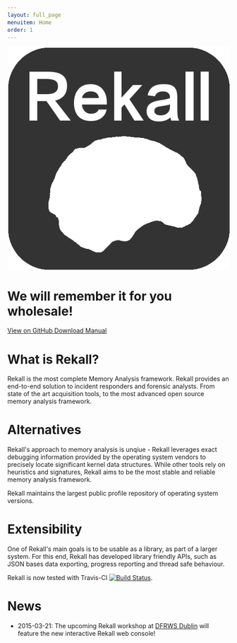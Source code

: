 ```yaml
---
layout: full_page
menuitem: Home
order: 1
---
```


<div class="hero-unit">
  <div class="center">
   <img class="logo-large" src="img/Rekall.png" />
  </div>
  <div class="center">
    <h1> We will remember it for you wholesale! </h1>
  </div>
  <div class="center stage-buttons">
    <a class="btn btn-lg btn-default" href="https://github.com/google/rekall">
     <i class="fa fa-github fa-lg"></i> View on GitHub
    </a>
    <a class="btn btn-lg btn-primary" href="https://github.com/google/rekall/releases">
     <i class="fa fa-download fa-lg"></i> Download
    </a>
    <a class="btn btn-lg btn-warning" href="docs/Manual/">
     <i class="fa fa-folder-open fa-lg"></i> Manual
    </a>
  </div>
</div>


<div class="container-fluid">
 <div class="row">
   <div class="col-md-4 about-cell">
    <h1>What is Rekall?</h1>
    <p>
    Rekall is the most complete Memory Analysis framework. Rekall provides an
    end-to-end solution to incident responders and forensic analysts. From state
    of the art acquisition tools, to the most advanced open source memory
    analysis framework.
    </p>
   </div>
   <div class="col-md-4 about-cell">
    <h1>Alternatives</h1>
    <p>
    Rekall's approach to memory analysis is unqiue - Rekall leverages exact
    debugging information provided by the operating system vendors to precisely
    locate significant kernel data structures. While other tools rely on
    heuristics and signatures, Rekall aims to be the most stable and reliable
    memory analysis framework.
    </p>
    <p>
    Rekall maintains the largest public profile repository of operating
    system versions.
    </p>
   </div>
   <div class="col-md-4 about-cell">
    <h1>Extensibility</h1>
    <p>
    One of Rekall's main goals is to be usable as a library, as part of a larger
    system. For this end, Rekall has developed library friendly APIs, such as
    JSON bases data exporting, progress reporting and thread safe behaviour.
    </p>
   </div>
  </div>
</div>


Rekall is now tested with Travis-CI [![Build Status](https://travis-ci.org/google/rekall.svg?branch=master)](https://travis-ci.org/google/rekall).

# News

- 2015-03-21: The upcoming Rekall workshop at [DFRWS
  Dublin](http://www.dfrws.org/2015eu/program.shtml) will feature the new
  interactive Rekall web console!